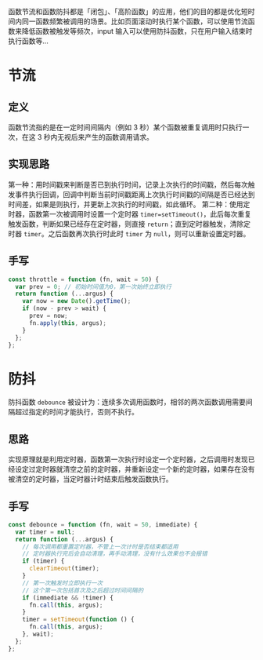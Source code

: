 函数节流和函数防抖都是「闭包」、「高阶函数」的应用，他们的目的都是优化短时间内同一函数频繁被调用的场景。比如页面滚动时执行某个函数，可以使用节流函数来降低函数被触发等频次，input 输入可以使用防抖函数，只在用户输入结束时执行函数等...

# 节流

## 定义

函数节流指的是在一定时间间隔内（例如 3 秒）某个函数被重复调用时只执行一次，在这 3 秒内无视后来产生的函数调用请求。

## 实现思路

第一种：用时间戳来判断是否已到执行时间，记录上次执行的时间戳，然后每次触发事件执行回调，回调中判断当前时间戳距离上次执行时间戳的间隔是否已经达到时间差，如果是则执行，并更新上次执行的时间戳，如此循环。
第二种：使用定时器，函数第一次被调用时设置一个定时器 `timer=setTimeout()`，此后每次重复触发函数，判断如果已经存在定时器，则直接 `return`；直到定时器触发，清除定时器 `timer`。之后函数再次执行时此时 `timer` 为 `null`，则可以重新设置定时器。

## 手写

```js
const throttle = function (fn, wait = 50) {
  var prev = 0; // 初始时间值为0，第一次始终立即执行
  return function (...argus) {
    var now = new Date().getTime();
    if (now - prev > wait) {
      prev = now;
      fn.apply(this, argus);
    }
  };
};
```

# 防抖

防抖函数 `debounce` 被设计为：连续多次调用函数时，相邻的两次函数调用需要间隔超过指定的时间才能执行，否则不执行。

## 思路

实现原理就是利用定时器，函数第一次执行时设定一个定时器，之后调用时发现已经设定过定时器就清空之前的定时器，并重新设定一个新的定时器，如果存在没有被清空的定时器，当定时器计时结束后触发函数执行。

## 手写

```js
const debounce = function (fn, wait = 50, immediate) {
  var timer = null;
  return function (...argus) {
    // 每次调用都重置定时器，不管上一次计时是否结束都适用
    // 定时器执行完后会自动清理，再手动清理，没有什么效果也不会报错
    if (timer) {
      clearTimeout(timer);
    }
    // 第一次触发时立即执行一次
    // 这个第一次包括首次及之后超过时间间隔的
    if (immediate && !timer) {
      fn.call(this, argus);
    }
    timer = setTimeout(function () {
      fn.call(this, argus);
    }, wait);
  };
};
```
